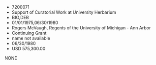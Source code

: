 * 7200071
* Support of Curatorial Work at University Herbarium
* BIO,DEB
* 01/01/1975,06/30/1980
* Rogers McVaugh, Regents of the University of Michigan - Ann Arbor
* Continuing Grant
*   name not available
* 06/30/1980
* USD 575,300.00

NONE